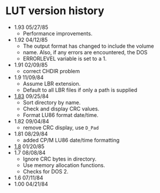 # LUT version history

- 1.93 05/27/85
  - Performance improvements.
- 1.92 04/12/85
  - The output format has changed to include the volume
  - name. Also, if any errors are encountered, the DOS
  - ERRORLEVEL variable is set to a 1.
- 1.91 02/09/85
  - correct CHDIR problem
- 1.9 11/09/84
  - Assume LBR extension.
  - Default to all LBR files if only a path is supplied
- [1.83](1.83) 09/25/84
  - Sort directory by name.
  - Check and display CRC values.
  - Format LU86 format date/time.
- 1.82 09/04/84
  - remove CRC display, use `D_Pad`
- 1.81 08/29/84
  - added CP/M LU86 date/time formatting
- [1.8](1.8) 01/20/85
- 1.7 08/08/84
  - Ignore CRC bytes in directory.
  - Use memory allocation functions.
  - Checks for DOS 2.
- 1.6 07/11/84
- 1.00 04/21/84
